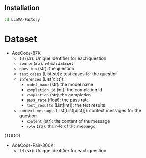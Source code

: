 ## Installation

```bash
cd LLaMA-Factory
```


# Dataset
- AceCode-87K
    - `Id` (str): Unique identifier for each question
    - `source` (str): which dataset
    - `question` (str): the question
    - `test_cases` (List[str]): test cases for the question
    - `inferences` (List[dict]):
        - `model_name` (str): the model name
        - `completion_id` (int): the completion id
        - `completion` (str): the completion
        - `pass_rate` (float): the pass rate
        - `test_results` (List[int]): the test results
    - `context_messages` (List[List[dict]]): context messages for the question
        - `content` (str): the content of the message
        - `role` (str): the role of the message

(TODO)
- AceCode-Pair-300K:
    - `Id` (str): Unique identifier for each question

